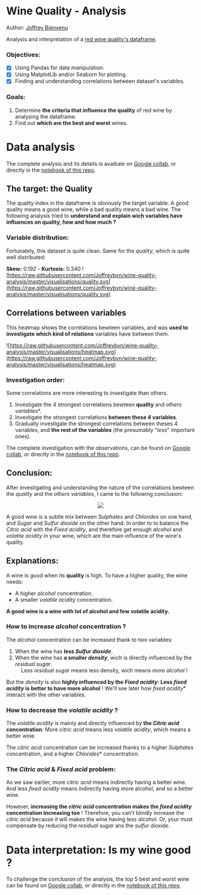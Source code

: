 # Wine Quality -  Analysis
Author: [Joffrey Bienvenu](https://github.com/Joffreybvn)

Analysis and interpretation of a [red wine quality's dataframe](https://www.kaggle.com/uciml/red-wine-quality-cortez-et-al-2009).

### Objectives:
 - [x] Using Pandas for data manipulation.
 - [x] Using MatplotLib and/or Seaborn for plotting.
 - [x] Finding and understanding correlations between dataset's variables.

### Goals:
1. Determine **the criteria that influence the quality** of red wine by analysing the dataframe.
2. Find out **which are the best and worst** wines.

# Data analysis
The complete analysis and its details is avaibale on [Google collab](https://colab.research.google.com/drive/1VdehLoCJraz0GHCz8B6EmgoCrP33TVoc?usp=sharing), or directly in the [notebook of this repo](https://github.com/Joffreybvn/wine-quality-analysis/blob/master/wine_quality_analysis.ipynb).

## The target: the Quality

The quality index in the dataframe is obviously the target variable. A good quality means a good wine, while a bad quality means a bad wine. The following analysis tried to **understand and explain wich variables have influences on quality, how and how much ?**

### Variable distribution:
Fortunately, this dataset is quite clean. Same for the *quality*, which is quite well distributed:

**Skew:** 0.192 - **Kurtosis:** 0.340
![https://raw.githubusercontent.com/Joffreybvn/wine-quality-analysis/master/visualisations/quality.svg](https://raw.githubusercontent.com/Joffreybvn/wine-quality-analysis/master/visualisations/quality.svg)

## Correlations between variables

This heatmap shows the correlations bewteen variables, and was **used to investigate which kind of relations** variables have between them.

![https://raw.githubusercontent.com/Joffreybvn/wine-quality-analysis/master/visualisations/heatmap.svg](https://raw.githubusercontent.com/Joffreybvn/wine-quality-analysis/master/visualisations/heatmap.svg)

### Investigation order:
Some correlations are more interesting to investigate than others.

1. Investigate the 4 strongest correlations bewteen **quality** and *others variables**.
2. Investigate the strongest correlations **between these 4 variables**.
3. Gradually investigate the strongest correlations between theses 4 variables, and **the rest of the variables** (the presumably "*less*" important ones).

The complete investigation with the observations, can be found on [Google collab](https://colab.research.google.com/drive/1VdehLoCJraz0GHCz8B6EmgoCrP33TVoc?usp=sharing), or directly in the [notebook of this repo](https://github.com/Joffreybvn/wine-quality-analysis/blob/master/wine_quality_analysis.ipynb).

## Conclusion:

After investigating and understandng the nature of the correlations bewteen the *quality* and the *others variables*, I came to the following conclusion:

<p align="center">
  <img src="https://raw.githubusercontent.com/Joffreybvn/wine-quality-analysis/master/visualisations/wine.svg">
</p>

A good wine is a subtle mix between *Sulphates* and *Chlorides* on one hand, and *Sugar* and *Sulfur dioxide* on the other hand. In order to to balance the *Citric acid* with the *Fixed acidity*, and therefore get enough *alcohol* and *volatile acidity* in your wine, which are the main influence of the wine's quality.

## Explanations:

A wine is good when its **quality** is high. To have a higher quality, the wine needs:
- A higher *alcohol* concentration.
- A smaller *volatile acidity* concentration.

**A good wine is a wine with lot of alcohol and few volatile acidity.**

### How to increase *alcohol* concentration ?
The *alcohol* concentration can be increased thank to two variables:
1. When the wine has **less *Sulfur dioxide***. 
2. When the wine has **a smaller *density***, wich is directly influenced by the *residual sugar*.<br>
<img src="https://raw.githubusercontent.com/Joffreybvn/challenge-collecting-data/master/docs/arrow.svg" width="12"> Less *residual sugar* means less density, wich means *more alcohol* !

But the *density* is also **highly influenced by the *Fixed acidity***: **Less *fixed acidity* is better to have more alcohol** ! We'll see later how *fixed acidity** interact with the other variables.

### How to decrease the *volatile acidity* ?
The *volatile acidity* is mainly and directly influenced by **the *Citric acid* concentration**: More *citric acid* means less *volatile acidity*, which means a better wine.

The *citric acid* concentration can be increased thanks to a higher *Sulphates* concentration, and a higher *Chlorides** concentration. 

### The *Citric acid* & *Fixed acid* problem:
As we saw earlier, more *citric acid* means indirectly having a better wine. And less *fixed acidity* means indirectly having more alcohol, and so a better wine.

However, **increasing the *citric acid* concentration makes the *fixed acidity* concentration increasing too** ! Therefore, you can't blindly increase the *citric acid* because it will makes the wine having less *alcohol*. Or, your must compensate by reducing the *residual sugar* ans the *sulfur dioxide*. 

# Data interpretation: Is my wine good ?

To challenge the conclusion of the analysis, the top 5 best and worst wine can be found on [Google collab](https://colab.research.google.com/drive/1VdehLoCJraz0GHCz8B6EmgoCrP33TVoc?usp=sharing), or directly in the [notebook of this repo](https://render.githubusercontent.com/view/ipynb?commit=ca6f01cacde63e40d4c6d6c1d756f972c8bc284b&enc_url=68747470733a2f2f7261772e67697468756275736572636f6e74656e742e636f6d2f4a6f666672657962766e2f77696e652d7175616c6974792d616e616c797369732f636136663031636163646536336534306434633664366331643735366639373263386263323834622f77696e655f7175616c6974795f616e616c797369732e6970796e62&nwo=Joffreybvn%2Fwine-quality-analysis&path=wine_quality_analysis.ipynb&repository_id=297652114&repository_type=Repository#Five-better-wines).
